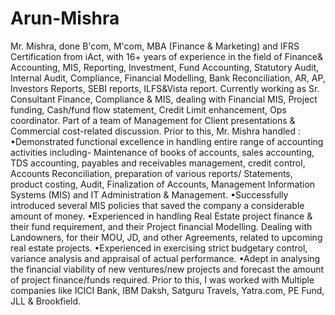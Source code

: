 # Arun-Mishra
Mr. Mishra, done B'com, M'com, MBA (Finance & Marketing) and IFRS Certification from iAct, with 16+ years of experience in the field of Finance& Accounting, MIS, Reporting, Investment, Fund Accounting, Statutory Audit, Internal Audit, Compliance, Financial Modelling, Bank Reconciliation, AR, AP, Investors Reports, SEBI reports, ILFS&Vista report.
Currently working as Sr. Consultant Finance, Compliance & MIS, dealing with Financial MIS, Project funding, Cash/fund flow statement, Credit Limit enhancement, Ops coordinator. Part of a team of Management for Client presentations & Commercial cost-related discussion. 
Prior to this, Mr. Mishra handled :
•Demonstrated functional excellence in handling entire range of accounting activities including- Maintenance of books of accounts, sales accounting, TDS accounting, payables and receivables management, credit control, Accounts Reconciliation, preparation of various reports/ Statements, product costing, Audit, Finalization of Accounts, Management Information Systems (MIS) and IT Administration & Management.
•Successfully introduced several MIS policies that saved the company a considerable amount of money.
•Experienced in handling Real Estate project finance & their fund requirement, and their Project financial Modelling. Dealing with Landowners, for their MOU, JD, and other Agreements, related to upcoming real estate projects.
•Experienced in exercising strict budgetary control, variance analysis and appraisal of actual performance.
•Adept in analysing the financial viability of new ventures/new projects and forecast the amount of project finance/funds required.
Prior to this, I was worked with Multiple companies like ICICI Bank, IBM Daksh, Satguru Travels, Yatra.com, PE Fund, JLL & Brookfield.

